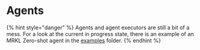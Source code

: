 # Agents

{% hint style="danger" %}
Agents and agent executors are still a bit of a mess. For a look at the current in progress state, there is an example of an MRKL Zero-shot agent in the [examples](https://github.com/VexoAI/vexo/tree/master/examples) folder.
{% endhint %}
